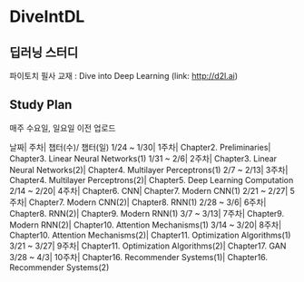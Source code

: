 # DiveIntDL

## 딥러닝 스터디
파이토치 필사 교재 : Dive into Deep Learning (link: http://d2l.ai)

## Study Plan
매주 수요일, 일요일 이전 업로드

날짜|	주차|	챕터(수)/	챕터(일)
1/24 ~ 1/30|	1주차|	Chapter2. Preliminaries| Chapter3. Linear Neural Networks(1)
1/31 ~ 2/6|	2주차|	Chapter3. Linear Neural Networks(2)|	Chapter4. Multilayer Perceptrons(1)
2/7 ~ 2/13|	3주차|	Chapter4. Multilayer Perceptrons(2)|	Chapter5. Deep Learning Computation
2/14 ~ 2/20|	4주차|	Chapter6. CNN|	Chapter7. Modern CNN(1)
2/21 ~ 2/27|	5주차|	Chapter7. Modern CNN(2)|	Chapter8. RNN(1)
2/28 ~ 3/6|	6주차|	Chapter8. RNN(2)|	Chapter9. Modern RNN(1)
3/7 ~ 3/13|	7주차|	Chapter9. Modern RNN(2)|	Chapter10. Attention Mechanisms(1)
3/14 ~ 3/20|	8주차|	Chapter10. Attention Mechanisms(2)|	Chapter11. Optimization Algorithms(1)
3/21 ~ 3/27|	9주차|	Chapter11. Optimization Algorithms(2)|	Chapter17. GAN
3/28 ~ 4/3|	10주차|	Chapter16. Recommender Systems(1)|	Chapter16. Recommender Systems(2)
